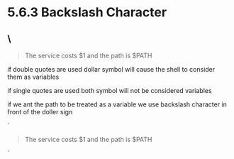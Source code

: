 # 5.6.3 Backslash Character

## \

>The service costs $1 and the path is $PATH 

if double quotes are used dollar symbol will cause the shell to consider them as variables 

if single quotes are used both symbol will not be considered variables 

if we ant the path to be treated as a variable we use backslash character in front of the doller sign 

`
> The service costs \$1 and the path is $PATH 

`

